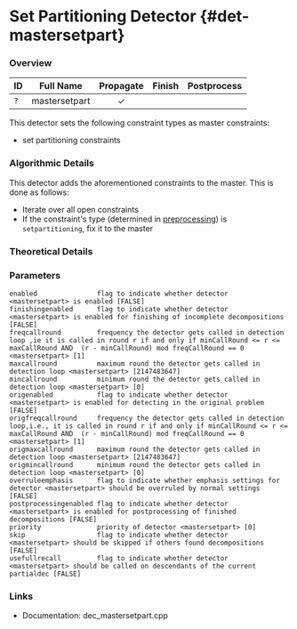 # Set Partitioning Detector {#det-mastersetpart}

### Overview

| ID |          Full Name          | Propagate | Finish | Postprocess |
|----|-----------------------------|:---------:|:------:|:-----------:|
| `?` | mastersetpart               | ✓ |   |   |

This detector sets the following constraint types as master constraints:
- set partitioning constraints

### Algorithmic Details
This detector adds the aforementioned constraints to the master. This is done as follows:
* Iterate over all open constraints
 * If the constraint's type (determined in [preprocessing](#preprocessing)) is `setpartitioning`, fix it to the master

### Theoretical Details

### Parameters

    enabled               flag to indicate whether detector <mastersetpart> is enabled [FALSE]
    finishingenabled      flag to indicate whether detector <mastersetpart> is enabled for finishing of incomplete decompositions [FALSE]
    freqcallround         frequency the detector gets called in detection loop ,ie it is called in round r if and only if minCallRound <= r <= maxCallRound AND  (r - minCallRound) mod freqCallRound == 0 <mastersetpart> [1]
    maxcallround          maximum round the detector gets called in detection loop <mastersetpart> [2147483647]
    mincallround          minimum round the detector gets called in detection loop <mastersetpart> [0]
    origenabled           flag to indicate whether detector <mastersetpart> is enabled for detecting in the original problem [FALSE]
    origfreqcallround     frequency the detector gets called in detection loop,i.e., it is called in round r if and only if minCallRound <= r <= maxCallRound AND  (r - minCallRound) mod freqCallRound == 0 <mastersetpart> [1]
    origmaxcallround      maximum round the detector gets called in detection loop <mastersetpart> [2147483647]
    origmincallround      minimum round the detector gets called in detection loop <mastersetpart> [0]
    overruleemphasis      flag to indicate whether emphasis settings for detector <mastersetpart> should be overruled by normal settings [FALSE]
    postprocessingenabled flag to indicate whether detector <mastersetpart> is enabled for postprocessing of finished decompositions [FALSE]
    priority              priority of detector <mastersetpart> [0]
    skip                  flag to indicate whether detector <mastersetpart> should be skipped if others found decompositions [FALSE]
    usefullrecall         flag to indicate whether detector <mastersetpart> should be called on descendants of the current partialdec [FALSE]


### Links
 * Documentation: dec_mastersetpart.cpp
